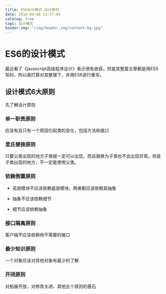 ```yaml
---
title: ES6设计模式-设计原则
date: 2018-04-08 21:57:04
catalog: true
tags: 设计模式
header-img: "/img/header_img/content-bg.jpg"
---
```


# ES6的设计模式

最近看了《javascript高级程序设计》表示很有收获，但是其整篇文章都是用ES5写的，所以我打算对其整理下，并用ES6进行重写。

## 设计模式6大原则

先了解设计原则

### 单一职责原则
 
应该有且只有一个原因引起类的变化，包括方法和接口

### 里氏替换原则

只要父类出现的地方子类就一定可以出现，而且替换为子类也不会出现异常。但是子类出现的地方，不一定能使用父类。

### 依赖倒置原则

- 高层模块不应该依赖底层模块，两者都应该依赖其抽象

- 抽象不应该依赖细节

- 细节应该依赖抽象

### 接口隔离原则

客户端不应该依赖他不需要的接口

### 最少知识原则

一个对象应该对其他对象有最少的了解

### 开闭原则

对拓展开放，对修改关闭，其他五个原则的基石
